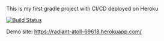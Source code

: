 This is my first gradle project with CI/CD deployed on Heroku

[![Build Status](https://app.travis-ci.com/yigitcevk/root.svg?branch=main)](https://app.travis-ci.com/yigitcevk/root)

Demo site: https://radiant-atoll-69618.herokuapp.com/
